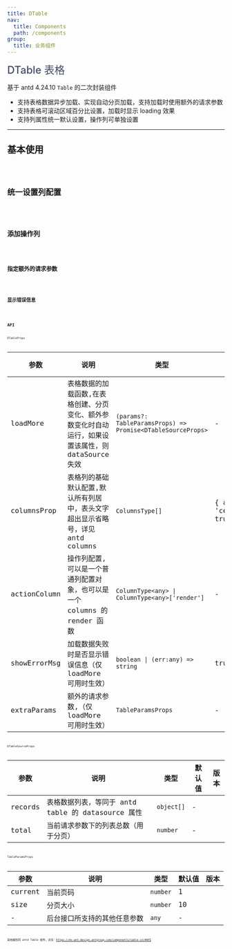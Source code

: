 ```yaml
---
title: DTable
nav:
  title: Components
  path: /components
group:
  title: 业务组件
---
```


<span style="font-size:24px;color:#454d64;font-weight:500">DTable 表格</span>

基于 antd 4.24.10 `Table` 的二次封装组件

- 支持表格数据异步加载、实现自动分页加载，支持加载时使用额外的请求参数
- 支持表格可滚动区域百分比设置，加载时显示 loading 效果
- 支持列属性统一默认设置，操作列可单独设置

---

## 基本使用

<code src="./demos/basicDemo.tsx"  />

## 统一设置列配置

<code src="./demos/columnsPropDemo.tsx" />

## 添加操作列

<code src="./demos/actionColumnDemo.tsx" />

## 指定额外的请求参数

<code src="./demos/extraParamsDemo.tsx" />

## 显示错误信息

<code src="./demos/errorMsgDemo.tsx" />

## API

DTableProps

| 参数 | 说明 | 类型 | 默认值 | 版本 |
| --- | --- | --- | --- | --- |
| loadMore | 表格数据的加载函数,在表格创建、分页变化、额外参数变化时自动运行，如果设置该属性，则 dataSource 失效 | `(params?: TableParamsProps) => Promise<DTableSourceProps>` | - |  |
| columnsProp | 表格列的基础默认配置,默认所有列居中，表头文字超出显示省略号，详见 antd columns | `ColumnsType[]` | { align: 'center',ellipsis: true} |  |
| actionColumn | 操作列配置,可以是一个普通列配置对象，也可以是一个 columns 的 render 函数 | `ColumnType<any> \| ColumnType<any>['render']` | - |  |
| showErrorMsg | 加载数据失败时是否显示错误信息（仅 loadMore 可用时生效） | `boolean \| (err:any) => string` | true |  |
| extraParams | 额外的请求参数,（仅 loadMore 可用时生效） | `TableParamsProps` | - |  |

DTableSourceProps

| 参数    | 说明                                               | 类型       | 默认值 | 版本 |
| ------- | -------------------------------------------------- | ---------- | ------ | ---- |
| records | 表格数据列表，等同于 antd table 的 datasource 属性 | `object[]` | -      |      |
| total   | 当前请求参数下的列表总数（用于分页）               | `number`   | -      |      |

TableParamsProps

| 参数    | 说明                         | 类型     | 默认值 | 版本 |
| ------- | ---------------------------- | -------- | ------ | ---- |
| current | 当前页码                     | `number` | 1      |      |
| size    | 分页大小                     | `number` | 10     |      |
| -       | 后台接口所支持的其他任意参数 | `any`    | -      |      |

其他属性同 antd Table 组件，详见：https://4x-ant-design.antgroup.com/components/table-cn/#API
